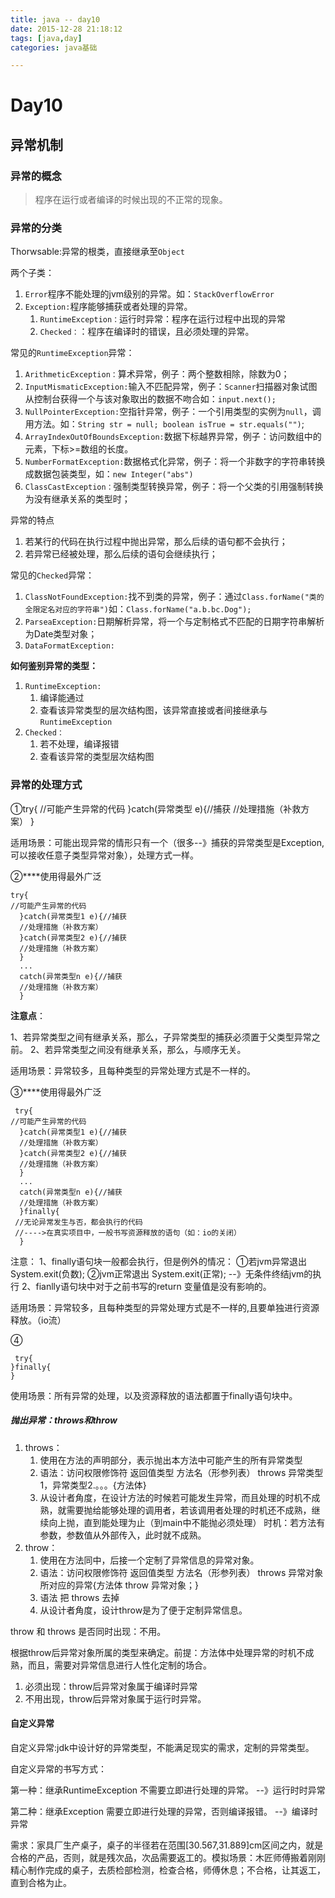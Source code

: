 ```yaml
---
title: java -- day10
date: 2015-12-28 21:18:12
tags: [java,day]
categories: java基础

---
```



# Day10
## 异常机制
### 异常的概念
>程序在运行或者编译的时候出现的不正常的现象。	
### 异常的分类	
Thorwsable:异常的根类，直接继承至`Object`

两个子类：

1. `Error`程序不能处理的jvm级别的异常。如：`StackOverflowError`
2. `Exception:`程序能够捕获或者处理的异常。
	1. `RuntimeException：`运行时异常：程序在运行过程中出现的异常
	2. `Checked：`：程序在编译时的错误，且必须处理的异常。

常见的`RuntimeException`异常：

1. `ArithmeticException：`算术异常，例子：两个整数相除，除数为0；
2. `InputMismaticException:`输入不匹配异常，例子：`Scanner`扫描器对象试图从控制台获得一个与该对象取出的数据不吻合如：`input.next();`
3. `NullPointerException:`空指针异常，例子：一个引用类型的实例为`null`，调用方法。如：`String str = null; boolean isTrue = str.equals("")`;
4. `ArrayIndexOutOfBoundsException:`数据下标越界异常，例子：访问数组中的元素，下标>=数组的长度。
5. `NumberFormatException:`数据格式化异常，例子：将一个非数字的字符串转换成数据包装类型，如：`new Integer("abs")`
6. `ClassCastException：`强制类型转换异常，例子：将一个父类的引用强制转换为没有继承关系的类型时；

异常的特点

1. 若某行的代码在执行过程中抛出异常，那么后续的语句都不会执行；
2. 若异常已经被处理，那么后续的语句会继续执行；

常见的`Checked`异常：

1. `ClassNotFoundException:`找不到类的异常，例子：通过`Class.forName("类的全限定名对应的字符串")`如：`Class.forName("a.b.bc.Dog");`
2. `ParseaException:`日期解析异常，将一个与定制格式不匹配的日期字符串解析为Date类型对象；
3. `DataFormatException:`

**如何鉴别异常的类型：**

1. `RuntimeException:`
	1. 编译能通过
	2. 查看该异常类型的层次结构图，该异常直接或者间接继承与`RuntimeException`
2. `Checked：`
	1. 若不处理，编译报错
	2. 查看该异常的类型层次结构图
### 异常的处理方式	
①try{
    //可能产生异常的代码
  }catch(异常类型 e){//捕获
      //处理措施（补救方案）
  }
  
适用场景：可能出现异常的情形只有一个（很多--》捕获的异常类型是Exception,可以接收任意子类型异常对象），处理方式一样。


②****使用得最外广泛

    try{
    //可能产生异常的代码
      }catch(异常类型1 e){//捕获
      //处理措施（补救方案）
      }catch(异常类型2 e){//捕获
      //处理措施（补救方案）
      }
      ...
      catch(异常类型n e){//捕获
      //处理措施（补救方案）
      }
    
**注意点**：

1、若异常类型之间有继承关系，那么，子异常类型的捕获必须置于父类型异常之前。
2、若异常类型之间没有继承关系，那么，与顺序无关。

适用场景：异常较多，且每种类型的异常处理方式是不一样的。

③****使用得最外广泛

	 try{
	//可能产生异常的代码
	  }catch(异常类型1 e){//捕获
	  //处理措施（补救方案）
	  }catch(异常类型2 e){//捕获
	  //处理措施（补救方案）
	  }
	  ...
	  catch(异常类型n e){//捕获
	  //处理措施（补救方案）
	  }finally{
	 //无论异常发生与否，都会执行的代码
	 //---->在真实项目中，一般书写资源释放的语句（如：io的关闭）
	  }

注意：
1、finally语句块一般都会执行，但是例外的情况：
  ①若jvm异常退出  System.exit(负数);
  ②jvm正常退出    System.exit(正常);
    --》无条件终结jvm的执行
2、fianlly语句块中对于之前书写的return 变量值是没有影响的。

适用场景：异常较多，且每种类型的异常处理方式是不一样的,且要单独进行资源释放。（io流）

④   

	 try{
    }finally{
    }
使用场景：所有异常的处理，以及资源释放的语法都置于finally语句块中。	
##### 抛出异常：throws和throw	
1. throws：
	1. 使用在方法的声明部分，表示抛出本方法中可能产生的所有异常类型
	2.  语法：访问权限修饰符 返回值类型 方法名（形参列表） throws 异常类型1，异常类型2.。。。{方法体}
	3.  从设计者角度，在设计方法的时候若可能发生异常，而且处理的时机不成熟，就需要抛给能够处理的调用者，若该调用者处理的时机还不成熟，继续向上抛，直到能处理为止（到main中不能抛必须处理） 时机：若方法有参数，参数值从外部传入，此时就不成熟。
2. throw：
	1. 使用在方法同中，后接一个定制了异常信息的异常对象。
	2. 语法：访问权限修饰符 返回值类型 方法名（形参列表） throws 异常对象所对应的异常{方法体 throw 异常对象；}
	3. 语法  把 throws 去掉
	4. 从设计者角度，设计throw是为了便于定制异常信息。

throw 和 throws 是否同时出现：不用。

根据throw后异常对象所属的类型来确定。前提：方法体中处理异常的时机不成熟，而且，需要对异常信息进行人性化定制的场合。
1. 必须出现：throw后异常对象属于编译时异常
2. 不用出现，throw后异常对象属于运行时异常。
#### 自定义异常

自定义异常:jdk中设计好的异常类型，不能满足现实的需求，定制的异常类型。

自定义异常的书写方式：

第一种：继承RuntimeException
   不需要立即进行处理的异常。 --》运行时时异常 

第二种：继承Exception
   需要立即进行处理的异常，否则编译报错。 --》编译时异常 

需求：家具厂生产桌子，桌子的半径若在范围[30.567,31.889]cm区间之内，就是
合格的产品，否则，就是残次品，次品需要返工的。模拟场景：木匠师傅搬着刚刚精心制作完成的桌子，去质检部检测，检查合格，师傅休息；不合格，让其返工，直到合格为止。
